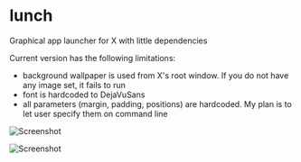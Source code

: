 # lunch
Graphical app launcher for X with little dependencies

Current version has the following limitations:
- background wallpaper is used from X's root window. If you do not have any image set, it fails to run
- font is hardcoded to DejaVuSans
- all parameters (margin, padding, positions) are hardcoded. My plan is to let user specify them on command line

![Screenshot](/../Screenshot/screenshot.png?raw=true "Screenshot")

![Screenshot](/../Screenshot/screenshot2.png?raw=true "Screenshot")
